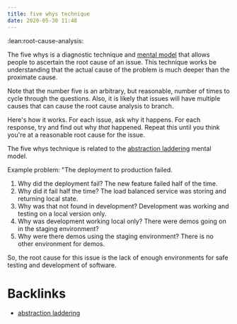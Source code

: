 ```yaml
---
title: five whys technique
date: 2020-05-30 11:48
---
```


:lean:root-cause-analysis:

The five whys is a diagnostic technique and [mental model](82) that allows people to
ascertain the root cause of an issue. This technique works be understanding that
the actual cause of the problem is much deeper than the proximate cause. 

Note that the number five is an arbitrary, but reasonable, number of times to cycle 
through the questions. Also, it is likely that issues will have multiple causes
that can cause the root cause analysis to branch.

Here's how it works. For each issue, ask why it happens. For each response, try
and find out why *that* happened. Repeat this until you think you're at a reasonable
root cause for the issue. 

The five whys technique is related to the [abstraction laddering](78) mental model.

Example problem: "The deployment to production failed.

1. Why did the deployment fail? The new feature failed half of the time.
2. Why did it fail half the time? The load balanced service was storing and returning local state.
3. Why was that not found in development? Development was working and testing on a local version only.
4. Why was development working local only? There were demos going on in the staging environment?
5. Why were there demos using the staging environment? There is no other environment for demos.

So, the root cause for this issue is the lack of enough environments for safe testing
and development of software.
# Backlinks
  - [abstraction laddering](78)
